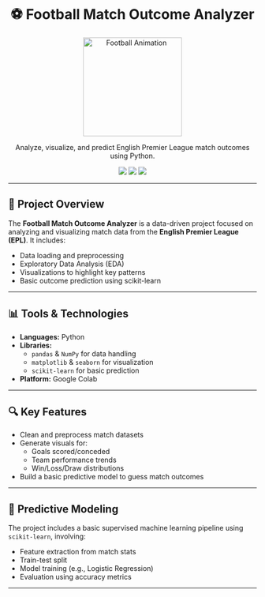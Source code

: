 <h1 align="center">⚽ Football Match Outcome Analyzer</h1>

<p align="center">
  <img src="https://media.giphy.com/media/xTiTnwLZzrQ4rTzFRW/giphy.gif" width="200" alt="Football Animation">
</p>

<p align="center">
  Analyze, visualize, and predict English Premier League match outcomes using Python.
</p>

<p align="center">
  <img src="https://img.shields.io/badge/EDA-Matplotlib%20%7C%20Seaborn-blue?style=flat-square" />
  <img src="https://img.shields.io/badge/Predictive_Model-Scikit--learn-green?style=flat-square" />
  <img src="https://img.shields.io/badge/Data-Pandas%20%7C%20NumPy-orange?style=flat-square" />
</p>

---

## 📌 Project Overview

The **Football Match Outcome Analyzer** is a data-driven project focused on analyzing and visualizing match data from the **English Premier League (EPL)**. It includes:

- Data loading and preprocessing
- Exploratory Data Analysis (EDA)
- Visualizations to highlight key patterns
- Basic outcome prediction using scikit-learn

---

## 📊 Tools & Technologies

- **Languages:** Python
- **Libraries:**  
  - `pandas` & `NumPy` for data handling  
  - `matplotlib` & `seaborn` for visualization  
  - `scikit-learn` for basic prediction  
- **Platform:** Google Colab

---

## 🔍 Key Features

- Clean and preprocess match datasets
- Generate visuals for:
  - Goals scored/conceded
  - Team performance trends
  - Win/Loss/Draw distributions
- Build a basic predictive model to guess match outcomes

---

## 🧠 Predictive Modeling

The project includes a basic supervised machine learning pipeline using `scikit-learn`, involving:

- Feature extraction from match stats
- Train-test split
- Model training (e.g., Logistic Regression)
- Evaluation using accuracy metrics

---

